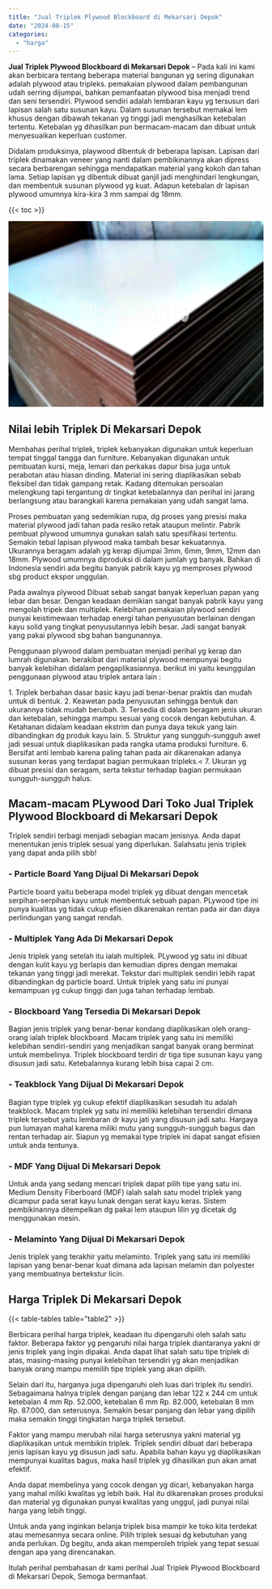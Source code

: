 ```yaml
---
title: "Jual Triplek Plywood Blockboard di Mekarsari Depok"
date: "2024-08-15"
categories: 
  - "harga"
---
```


**Jual Triplek Plywood Blockboard di Mekarsari Depok** – Pada kali ini kami akan berbicara tentang beberapa material bangunan yg sering digunakan adalah plywood atau tripleks. pemakaian plywood dalam pembangunan udah serring dijumpai, bahkan pemanfaatan plywood bisa menjadi trend dan seni tersendiri. Plywood sendiri adalah lembaran kayu yg tersusun dari lapisan salah satu susunan kayu. Dalam susunan tersebut memakai lem khusus dengan dibawah tekanan yg tinggi jadi menghasilkan ketebalan tertentu. Ketebalan yg dihasilkan pun bermacam-macam dan dibuat untuk menyesuaikan keperluan customer.

Didalam produksinya, playwood dibentuk dr beberapa lapisan. Lapisan dari triplek dinamakan veneer yang nanti dalam pembikinannya akan dipress secara berbarengan sehingga mendapatkan material yang kokoh dan tahan lama. Setiap lapisan yg dibentuk dibuat ganjil jadi menghindari lengkungan, dan membentuk susunan plywood yg kuat. Adapun ketebalan dr lapisan plywood umumnya kira-kira 3 mm sampai dg 18mm.

{{< toc >}}

![Jual Triplek Plywood Blockboard di Mekarsari Depok](/images/jual-triplek-murah-37.png)

## Nilai lebih Triplek Di Mekarsari Depok

Membahas perihal triplek, triplek kebanyakan digunakan untuk keperluan tempat tinggal tangga dan furniture. Kebanyakan digunakan untuk pembuatan kursi, meja, lemari dan perkakas dapur bisa juga untuk perabotan atau hiasan dinding. Material ini sering diaplikasikan sebab fleksibel dan tidak gampang retak. Kadang ditemukan persoalan melengkung tapi tergantung dr tingkat ketebalannya dan perihal ini jarang berlangsung atau barangkali karena pemakaian yang udah sangat lama.

Proses pembuatan yang sedemikian rupa, dg proses yang presisi maka material plywood jadi tahan pada resiko retak ataupun melintir. Pabrik pembuat plywood umumnya gunakan salah satu spesifikasi tertentu. Semakin tebal lapisan plywood maka tambah besar kekuatannya. Ukurannya beragam adalah yg kerap dijumpai 3mm, 6mm, 9mm, 12mm dan 18mm. Plywood umumnya diproduksi di dalam jumlah yg banyak. Bahkan di Indonesia sendiri ada begitu banyak pabrik kayu yg memproses plywood sbg product ekspor unggulan.

Pada awalnya plywood Dibuat sebab sangat banyak keperluan papan yang lebar dan besar. Dengan keadaan demikian sangat banyak pabrik kayu yang mengolah tripek dan multiplek. Kelebihan pemakaian plywood sendiri punyai keistimewaan terhadap energi tahan penyusutan berlainan dengan kayu solid yang tingkat penyusutannya lebih besar. Jadi sangat banyak yang pakai plywood sbg bahan bangunannya.

Penggunaan plywood dalam pembuatan menjadi perihal yg kerap dan lumrah digunakan. berakibat dari material plywood mempunyai begitu banyak kelebihan didalam pengaplikasiannya. berikut ini yaitu keunggulan penggunaan plywood atau triplek antara lain :

1\. Triplek berbahan dasar basic kayu jadi benar-benar praktis dan mudah untuk di bentuk. 2. Keawetan pada penyusutan sehingga bentuk dan ukurannya tidak mudah berubah. 3. Tersedia di dalam beragam jenis ukuran dan ketebalan, sehingga mampu sesuai yang cocok dengan kebutuhan. 4. Ketahanan didalam keadaan ekstrim dan punya daya tekuk yang lain dibandingkan dg produk kayu lain. 5. Struktur yang sungguh-sungguh awet jadi sesuai untuk diaplikasikan pada rangka utama produksi furniture. 6. Bersifat anti lembab karena paling tahan pada air dikarenakan adanya susunan keras yang terdapat bagian permukaan tripleks.< 7. Ukuran yg dibuat presisi dan seragam, serta tekstur terhadap bagian permukaan sungguh-sungguh halus.

## Macam-macam PLywood Dari Toko Jual Triplek Plywood Blockboard di Mekarsari Depok

Triplek sendiri terbagi menjadi sebagian macam jenisnya. Anda dapat menentukan jenis triplek sesuai yang diperlukan. Salahsatu jenis triplek yang dapat anda pilih sbb!

### \- Particle Board Yang Dijual Di Mekarsari Depok

Particle board yaitu beberapa model triplek yg dibuat dengan mencetak serpihan-serpihan kayu untuk membentuk sebuah papan. PLywood tipe ini punya kualitas yg tidak cukup efisien dikarenakan rentan pada air dan daya perlindungan yang sangat rendah.

### \- Multiplek Yang Ada Di Mekarsari Depok

Jenis triplek yang setelah itu ialah multiplek. PLywood yg satu ini dibuat dengan kulit kayu yg berlapis dan kemudian dipres dengan memakai tekanan yang tinggi jadi merekat. Tekstur dari multiplek sendiri lebih rapat dibandingkan dg particle board. Untuk triplek yang satu ini punyai kemampuan yg cukup tinggi dan juga tahan terhadap lembab.

### \- Blockboard Yang Tersedia Di Mekarsari Depok

Bagian jenis triplek yang benar-benar kondang diaplikasikan oleh orang-orang ialah triplek blockboard. Macam triplek yang satu ini memiliki kelebihan sendiri-sendiri yang menjadikan sangat banyak orang berminat untuk membelinya. Triplek blockboard terdiri dr tiga tipe susunan kayu yang disusun jadi satu. Ketebalannya kurang lebih bisa capai 2 cm.

### \- Teakblock Yang Dijual Di Mekarsari Depok

Bagian type triplek yg cukup efektif diaplikasikan sesudah itu adalah teakblock. Macam triplek yg satu ini memiliki kelebihan tersendiri dimana triplek tersebut yaitu lembaran dr kayu jati yang disusun jadi satu. Hargaya pun lumayan mahal karena miliki mutu yang sungguh-sungguh bagus dan rentan terhadap air. Siapun yg memakai type triplek ini dapat sangat efisien untuk anda tentunya.

### \- MDF Yang Dijual Di Mekarsari Depok

Untuk anda yang sedang mencari triplek dapat pilih tipe yang satu ini. Medium Density Fiberboard (MDF) ialah salah satu model triplek yang dicampur pada serat kayu lunak dengan serat kayu keras. Sistem pembikinannya ditempelkan dg pakai lem ataupun lilin yg dicetak dg menggunakan mesin.

### \- Melaminto Yang Dijual Di Mekarsari Depok

Jenis triplek yang terakhir yaitu melaminto. Triplek yang satu ini memiliki lapisan yang benar-benar kuat dimana ada lapisan melamin dan polyester yang membuatnya bertekstur licin.

## Harga Triplek Di Mekarsari Depok

{{< table-tables table="table2" >}}

Berbicara perihal harga triplek, keadaan itu dipengaruhi oleh salah satu faktor. Beberapa faktor yg pengaruhi nilai harga triplek diantaranya yakni dr jenis triplek yang ingin dipakai. Anda dapat lihat salah satu tipe triplek di atas, masing-masing punyai kelebihan tersendiri yg akan menjadikan banyak orang mampu memilih tipe triplek yang akan dipilih.

Selain dari itu, harganya juga dipengaruhi oleh luas dari triplek itu sendiri. Sebagaimana halnya triplek dengan panjang dan lebar 122 x 244 cm untuk ketebalan 4 mm Rp. 52.000, ketebalan 6 mm Rp. 82.000, ketebalan 8 mm Rp. 87.000, dan seterusnya. Semakin besar panjang dan lebar yang dipilih maka semakin tinggi tingkatan harga triplek tersebut.

Faktor yang mampu merubah nilai harga seterusnya yakni material yg diaplikasikan untuk membikin triplek. Triplek sendiri dibuat dari beberapa jenis lapisan kayu yg disusun jadi satu. Apabila bahan kayu yg diaplikasikan mempunyai kualitas bagus, maka hasil triplek yg dihasilkan pun akan amat efektif.

Anda dapat membelinya yang cocok dengan yg dicari, kebanyakan harga yang mahal miliki kwalitas yg lebih baik. Hal itu dikarenakan proses produksi dan material yg digunakan punyai kwalitas yang unggul, jadi punyai nilai harga yang lebih tinggi.

Untuk anda yang inginkan belanja triplek bisa mampir ke toko kita terdekat atau memesannya secara online. Pilih triplek sesuai dg kebutuhan yang anda perlukan. Dg begitu, anda akan memperoleh triplek yang tepat sesuai dengan apa yang direncanakan.

Itulah perihal pembahasan dr kami perihal Jual Triplek Plywood Blockboard di Mekarsari Depok, Semoga bermanfaat.
